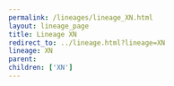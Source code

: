 ```yaml
---
permalink: /lineages/lineage_XN.html
layout: lineage_page
title: Lineage XN
redirect_to: ../lineage.html?lineage=XN
lineage: XN
parent: 
children: ['XN']
---
```

